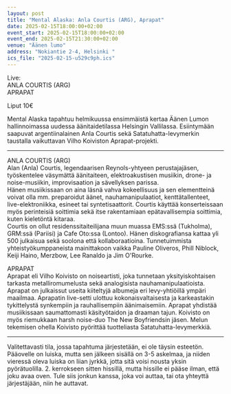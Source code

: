 ```yaml
---
layout: post
title: "Mental Alaska: Anla Courtis (ARG), Aprapat"
date: 2025-02-15T18:00:00+02:00
event_start: 2025-02-15T18:00:00+02:00
event_end: 2025-02-15T21:30:00+02:00
venue: "Äänen lumo"
address: "Nokiantie 2-4, Helsinki "
ics_file: "2025-02-15-u529c9ph.ics"
---
```


Live:  
ANLA COURTIS (ARG)  
APRAPAT  
  
Liput 10€  
  
Mental Alaska tapahtuu helmikuussa ensimmäistä kertaa Äänen Lumon hallinnoimassa uudessa äänitaidetilassa Helsingin Vallilassa. Esiintymään saapuvat argentiinalainen Anla Courtis sekä Satatuhatta-levymerkin taustalla vaikuttavan Vilho Koiviston Aprapat-projekti.  
  
*******************************  
  
ANLA COURTIS (ARG)  
Alan (Anla) Courtis, legendaarisen Reynols-yhtyeen perustajajäsen, työskentelee väsymättä äänitaiteen, elektroakustisen musiikin, drone- ja noise-musiikin, improvisaation ja sävellyksen parissa.  
Hänen musiikissaan on aina läsnä vahva kokeellisuus ja sen elementteinä voivat olla mm. preparoidut äänet, nauhamanipulaatiot, kenttätallenteet, live-elektroniikka, esineet tai syntetisaattorit. Courtis käyttää konserteissaan myös perinteisiä soittimia sekä itse rakentamiaan epätavallisempia soittimia, kuten kieletöntä kitaraa.  
Courtis on ollut residenssitaiteilijana muun muassa EMS:ssä (Tukholma), GRM:ssä (Pariisi) ja Cafe Oto:ssa (Lontoo). Hänen diskografiansa kattaa yli 500 julkaisua sekä soolona että kollaboraatioina. Tunnetuimmista yhteistyökumppaneista mainittakoon vaikka Pauline Oliveros, Phill Niblock, Keiji Haino, Merzbow, Lee Ranaldo ja Jim O'Rourke.  
  
APRAPAT  
Aprapat eli Vilho Koivisto on noiseartisti, joka tunnetaan yksityiskohtaisen tarkasta metalliromumelusta sekä analogisista nauhamanipulaatioista. Aprapat on julkaissut useita kiiteltyjä albumeja eri levy-yhtiöillä ympäri maailmaa. Aprapatin live-setti ulottuu kokonaisvaltaisesta ja karkeastakin tykittelystä synkempiin ja rauhallisempiin äänimaisemiin. Aprapat yhdistää musiikissaan saumattomasti käsityötaidon ja draaman tajun. Koivisto on myös riemukkaan harsh noise-duo The New Boyfriendsin jäsen. Melun tekemisen ohella Koivisto pyörittää tuotteliasta Satatuhatta-levymerkkiä.  
************  
Valitettavasti tila, jossa tapahtuma järjestetään, ei ole täysin esteetön. Pääovelle on luiska, mutta sen jälkeen sisällä on 3-5 askelmaa, ja niiden vieressä oleva luiska on liian jyrkkä, jotta sitä voisi nousta yksin pyörätuolilla. 2. kerrokseen sitten hissillä, mutta hissille ei pääse ilman, että joku avaa oven. Tule siis jonkun kanssa, joka voi auttaa, tai ota yhteyttä järjestäjään, niin he auttavat.
